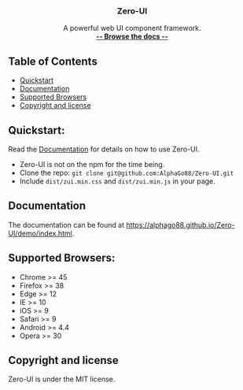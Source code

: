 <p align="center">
  <h3 align="center">Zero-UI</h3>

  <p align="center">
    A powerful web UI component framework.
    <br>
    <a href="https://alphago88.github.io/Zero-UI/demo/index.html"><strong>-- Browse the docs --</strong></a>
    <br>
</p>

## Table of Contents
- [Quickstart](#quickstart)
- [Documentation](#documentation)
- [Supported Browsers](#supported-browsers)
- [Copyright and license](#copyright-and-license)

## Quickstart:
Read the [Documentation](https://alphago88.github.io/Zero-UI/demo/index.html) for details on how to use Zero-UI.
<br>
- Zero-UI is not on the npm for the time being.
- Clone the repo: `git clone git@github.com:AlphaGo88/Zero-UI.git`
- Include `dist/zui.min.css` and `dist/zui.min.js` in your page.

## Documentation
The documentation can be found at <https://alphago88.github.io/Zero-UI/demo/index.html>.

## Supported Browsers:
- Chrome >= 45
- Firefox >= 38
- Edge >= 12
- IE >= 10
- iOS >= 9
- Safari >= 9
- Android >= 4.4
- Opera >= 30

## Copyright and license
Zero-UI is under the MIT license.
